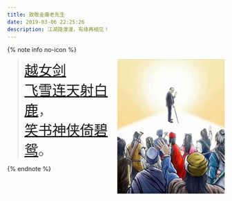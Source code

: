 ```yaml
---
title: 致敬金庸老先生
date: 2019-03-06 22:25:26
description: 江湖路漫漫，有缘再相见！
---
```


{% note info no-icon %}

<img src="/book/index/jy.jpg" align="right" />
<p style="font-family: MMT;text-align: right;" class="image-caption" title="江湖再见！"><span id="busuanzi_container_page_pv"><i class="	fa fa-fire"></i> <span id="busuanzi_value_page_pv"></span></span></p>
<blockquote class="blockquote-center">
<div style="font-family: MMT;font-size: 230%;"><a style="border-bottom: none;" href="/book/yue.html">越女剑</a><br /><a style="border-bottom: none;" href="/book/fei/">飞</a><a style="border-bottom: none;" href="/book/xue/">雪</a><a style="border-bottom: none;" href="/book/lian/">连</a><a style="border-bottom: none;" href="/book/tian/">天</a><a style="border-bottom: none;" href="/book/she/">射</a><a style="border-bottom: none;" href="/book/bai/">白</a><a style="border-bottom: none;" href="/book/lu/">鹿</a>，<br /><a style="border-bottom: none;" href="/book/xiao/">笑</a><a style="border-bottom: none;" href="/book/shu/">书</a><a style="border-bottom: none;" href="/book/shen/">神</a><a style="border-bottom: none;" href="/book/xia/">侠</a><a style="border-bottom: none;" href="/book/yi/">倚</a><a style="border-bottom: none;" href="/book/bi/">碧</a><a style="border-bottom: none;" href="/book/yuan.html">鸳</a>。</div>
</blockquote>

{% endnote %}

